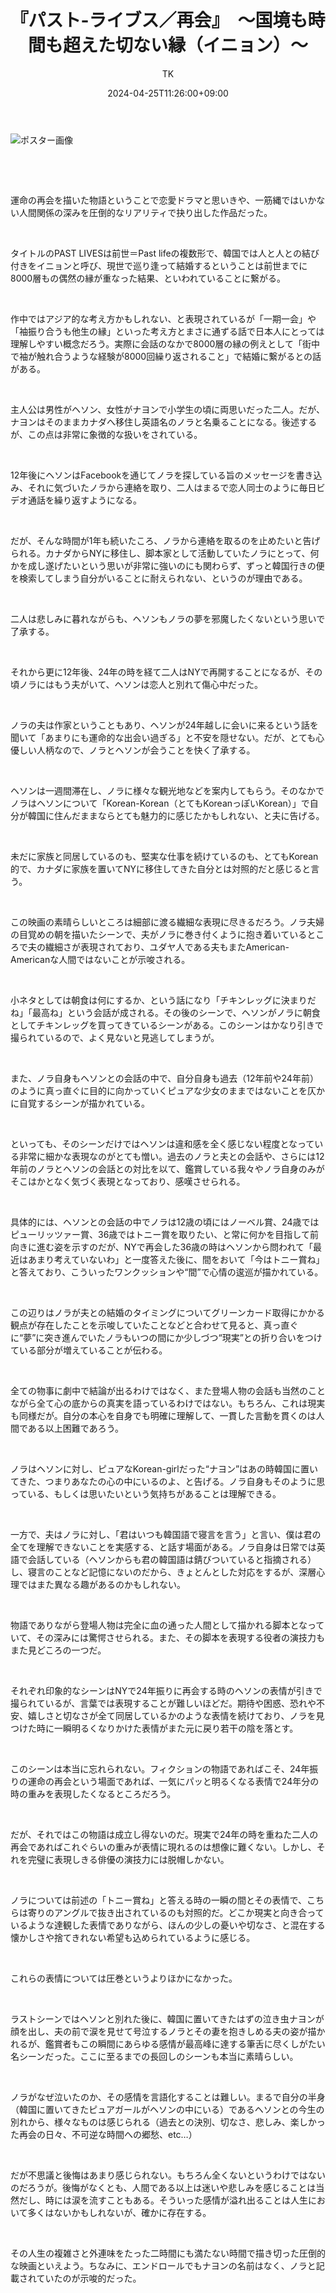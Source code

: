 ﻿---
layout: post

title: 『パスト-ライブス／再会』　～国境も時間も超えた切ない縁（イニョン）～
author: TK
date: 2024-04-25T11:26:00+09:00
comments: true
categories: Movie
---

<p><img alt="ポスター画像" src="https://eiga.k-img.com/images/movie/98820/photo/cf2ee0c89b649a05.jpg?1703468552" /></p>



<p>&nbsp;</p>

<p>&nbsp;</p>

<p>運命の再会を描いた物語ということで恋愛ドラマと思いきや、一筋縄ではいかない人間関係の深みを圧倒的なリアリティで抉り出した作品だった。</p>

<p>&nbsp;</p>

<p>タイトルのPAST LIVESは前世＝Past lifeの複数形で、韓国では人と人との結び付きをイニョンと呼び、現世で巡り逢って結婚するということは前世までに8000層もの偶然の縁が重なった結果、といわれていることに繋がる。</p>

<p>&nbsp;</p>

<p>作中ではアジア的な考え方かもしれない、と表現されているが「一期一会」や「袖振り合うも他生の縁」といった考え方とまさに通ずる話で日本人にとっては理解しやすい概念だろう。実際に会話のなかで8000層の縁の例えとして「街中で袖が触れ合うような経験が8000回繰り返されること」で結婚に繋がるとの話がある。</p>

<p>&nbsp;</p>

<p>主人公は男性がヘソン、女性がナヨンで小学生の頃に両思いだった二人。だが、ナヨンはそのままカナダへ移住し英語名のノラと名乗ることになる。後述するが、この点は非常に象徴的な扱いをされている。</p>

<p>&nbsp;</p>

<p>12年後にヘソンはFacebookを通じてノラを探している旨のメッセージを書き込み、それに気づいたノラから連絡を取り、二人はまるで恋人同士のように毎日ビデオ通話を繰り返すようになる。</p>

<p>&nbsp;</p>

<p>だが、そんな時間が1年も続いたころ、ノラから連絡を取るのを止めたいと告げられる。カナダからNYに移住し、脚本家として活動していたノラにとって、何かを成し遂げたいという思いが非常に強いのにも関わらず、ずっと韓国行きの便を検索してしまう自分がいることに耐えられない、というのが理由である。</p>

<p>&nbsp;</p>

<p>二人は悲しみに暮れながらも、ヘソンもノラの夢を邪魔したくないという思いで了承する。</p>

<p>&nbsp;</p>

<p>それから更に12年後、24年の時を経て二人はNYで再開することになるが、その頃ノラにはもう夫がいて、ヘソンは恋人と別れて傷心中だった。</p>

<p>&nbsp;</p>

<p>ノラの夫は作家ということもあり、ヘソンが24年越しに会いに来るという話を聞いて「あまりにも運命的な出会い過ぎる」と不安を隠せない。だが、とても心優しい人柄なので、ノラとヘソンが会うことを快く了承する。</p>

<p>&nbsp;</p>

<p>ヘソンは一週間滞在し、ノラに様々な観光地などを案内してもらう。そのなかでノラはヘソンについて「Korean-Korean（とてもKoreanっぽいKorean）」で自分が韓国に住んだままならとても魅力的に感じたかもしれない、と夫に告げる。</p>

<p>&nbsp;</p>

<p>未だに家族と同居しているのも、堅実な仕事を続けているのも、とてもKorean的で、カナダに家族を置いてNYに移住してきた自分とは対照的だと感じると言う。</p>

<p>&nbsp;</p>

<p>この映画の素晴らしいところは細部に渡る繊細な表現に尽きるだろう。ノラ夫婦の目覚めの朝を描いたシーンで、夫がノラに巻き付くように抱き着いているところで夫の繊細さが表現されており、ユダヤ人である夫もまたAmerican-Americanな人間ではないことが示唆される。</p>

<p>&nbsp;</p>

<p>小ネタとしては朝食は何にするか、という話になり「チキンレッグに決まりだね」「最高ね」という会話が成される。その後のシーンで、ヘソンがノラに朝食としてチキンレッグを買ってきているシーンがある。このシーンはかなり引きで撮られているので、よく見ないと見逃してしまうが。</p>

<p>&nbsp;</p>

<p>また、ノラ自身もヘソンとの会話の中で、自分自身も過去（12年前や24年前）のように真っ直ぐに目的に向かっていくピュアな少女のままではないことを仄かに自覚するシーンが描かれている。</p>

<p>&nbsp;</p>

<p>といっても、そのシーンだけではヘソンは違和感を全く感じない程度となっている非常に細かな表現なのがとても憎い。過去のノラと夫との会話や、さらには12年前のノラとヘソンの会話との対比を以て、鑑賞している我々やノラ自身のみがそこはかとなく気づく表現となっており、感嘆させられる。</p>

<p>&nbsp;</p>

<p>具体的には、ヘソンとの会話の中でノラは12歳の頃にはノーベル賞、24歳ではピューリッツァー賞、36歳ではトニー賞を取りたい、と常に何かを目指して前向きに進む姿を示すのだが、NYで再会した36歳の時はヘソンから問われて「最近はあまり考えていないわ」と一度答えた後に、間をおいて「今はトニー賞ね」と答えており、こういったワンクッションや&ldquo;間&rdquo;で心情の逡巡が描かれている。</p>

<p>&nbsp;</p>

<p>この辺りはノラが夫との結婚のタイミングについてグリーンカード取得にかかる観点が存在したことを示唆していたことなどと合わせて見ると、真っ直ぐに&ldquo;夢&rdquo;に突き進んでいたノラもいつの間にか少しづつ&ldquo;現実&rdquo;との折り合いをつけている部分が増えていることが伝わる。</p>

<p>&nbsp;</p>

<p>全ての物事に劇中で結論が出るわけではなく、また登場人物の会話も当然のことながら全て心の底からの真実を語っているわけではない。もちろん、これは現実も同様だが。自分の本心を自身でも明確に理解して、一貫した言動を貫くのは人間である以上困難であろう。</p>

<p>&nbsp;</p>

<p>ノラはヘソンに対し、ピュアなKorean-girlだった&ldquo;ナヨン&rdquo;はあの時韓国に置いてきた、つまりあなたの心の中にいるのよ、と告げる。ノラ自身もそのように思っている、もしくは思いたいという気持ちがあることは理解できる。</p>

<p>&nbsp;</p>

<p>一方で、夫はノラに対し、「君はいつも韓国語で寝言を言う」と言い、僕は君の全てを理解できないことを実感する、と話す場面がある。ノラ自身は日常では英語で会話している（ヘソンからも君の韓国語は錆びついていると指摘される）し、寝言のことなど記憶にないのだから、きょとんとした対応をするが、深層心理ではまた異なる趣があるのかもしれない。</p>

<p>&nbsp;</p>

<p>物語でありながら登場人物は完全に血の通った人間として描かれる脚本となっていて、その深みには驚愕させられる。また、その脚本を表現する役者の演技力もまた見どころの一つだ。</p>

<p>&nbsp;</p>

<p>それぞれ印象的なシーンはNYで24年振りに再会する時のヘソンの表情が引きで撮られているが、言葉では表現することが難しいほどだ。期待や困惑、恐れや不安、嬉しさと切なさが全て同居しているかのような表情を続けており、ノラを見つけた時に一瞬明るくなりかけた表情がまた元に戻り若干の陰を落とす。</p>

<p>&nbsp;</p>

<p>このシーンは本当に忘れられない。フィクションの物語であればこそ、24年振りの運命の再会という場面であれば、一気にパッと明るくなる表情で24年分の時の重みを表現したくなるところだろう。</p>

<p>&nbsp;</p>

<p>だが、それではこの物語は成立し得ないのだ。現実で24年の時を重ねた二人の再会であればこれぐらいの重みが表情に現れるのは想像に難くない。しかし、それを完璧に表現しきる俳優の演技力には脱帽しかない。</p>

<p>&nbsp;</p>

<p>ノラについては前述の「トニー賞ね」と答える時の一瞬の間とその表情で、こちらは寄りのアングルで抜き出されているのも対照的だ。どこか現実と向き合っているような達観した表情でありながら、ほんの少しの憂いや切なさ、と混在する懐かしさや捨てきれない希望も込められているように感じる。</p>

<p>&nbsp;</p>

<p>これらの表情については圧巻というよりほかになかった。</p>

<p>&nbsp;</p>

<p>ラストシーンではヘソンと別れた後に、韓国に置いてきたはずの泣き虫ナヨンが顔を出し、夫の前で涙を見せて号泣するノラとその妻を抱きしめる夫の姿が描かれるが、鑑賞者もこの瞬間にあらゆる感情が最高峰に達する筆舌に尽くしがたい名シーンだった。ここに至るまでの長回しのシーンも本当に素晴らしい。</p>

<p>&nbsp;</p>

<p>ノラがなぜ泣いたのか、その感情を言語化することは難しい。まるで自分の半身（韓国に置いてきたピュアガールがヘソンの中にいる）であるヘソンとの今生の別れから、様々なものは感じられる（過去との決別、切なさ、悲しみ、楽しかった再会の日々、不可逆な時間への郷愁、etc&hellip;）</p>

<p>&nbsp;</p>

<p>だが不思議と後悔はあまり感じられない。もちろん全くないというわけではないのだろうが。後悔がなくとも、人間である以上は迷いや悲しみを感じることは当然だし、時には涙を流すこともある。そういった感情が溢れ出ることは人生において多くはないかもしれないが、確かに存在する。</p>

<p>&nbsp;</p>

<p>その人生の複雑さと外連味をたった二時間にも満たない時間で描き切った圧倒的な映画といえよう。ちなみに、エンドロールでもナヨンの名前はなく、ノラと記載されていたのが示唆的だった。</p>

<p>&nbsp;</p>

